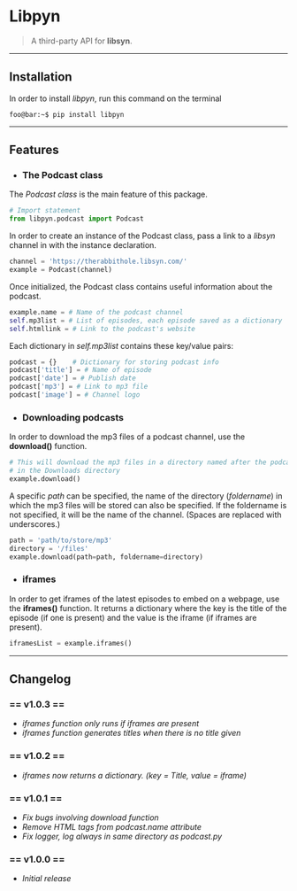 Libpyn
======
> A third-party API for **libsyn**.
___

Installation
------------

In order to install _libpyn_, run this command on the terminal

``` console
foo@bar:~$ pip install libpyn
```

___

Features
--------

* ### The Podcast class <a name="podcast-class"></a>

The _Podcast class_ is the main feature of this package.

``` python
# Import statement
from libpyn.podcast import Podcast
```

In order to create an instance of the Podcast class, pass a link to a _libsyn_ channel in with the instance declaration.

``` python
channel = 'https://therabbithole.libsyn.com/'
example = Podcast(channel)
```

Once initialized, the Podcast class contains useful information about the podcast.

``` python
example.name = # Name of the podcast channel
self.mp3list = # List of episodes, each episode saved as a dictionary
self.htmllink = # Link to the podcast's website  
```

Each dictionary in _self.mp3list_ contains these key/value pairs:

``` python
podcast = {}    # Dictionary for storing podcast info
podcast['title'] = # Name of episode
podcast['date'] = # Publish date
podcast['mp3'] = # Link to mp3 file
podcast['image'] = # Channel logo
```

* ### Downloading podcasts

In order to download the mp3 files of a podcast channel, use the **download()** function.

``` python
# This will download the mp3 files in a directory named after the podcast channel
# in the Downloads directory
example.download()
```

A specific _path_ can be specified, the name of the directory (_foldername_) in which the mp3 files will be stored can also be specified. If the foldername is not specified, it will be the name of the channel. (Spaces are replaced with underscores.)

``` python
path = 'path/to/store/mp3'
directory = '/files'
example.download(path=path, foldername=directory)
```

* ### iframes

In order to get iframes of the latest episodes to embed on a webpage, use the **iframes()** function.
It returns a dictionary where the key is the title of the episode (if one is present) and the value is the iframe (if iframes are present).

``` python
iframesList = example.iframes()
```

___

Changelog
---------

### == v1.0.3 ==
* _iframes function only runs if iframes are present_
* _iframes function generates titles when there is no title given_

### == v1.0.2 ==
* _iframes now returns a dictionary. (key = Title, value = iframe)_

### == v1.0.1 ==
* _Fix bugs involving download function_
* _Remove HTML tags from podcast.name attribute_
* _Fix logger, log always in same directory as podcast.py_

### == v1.0.0 ==
* _Initial release_
